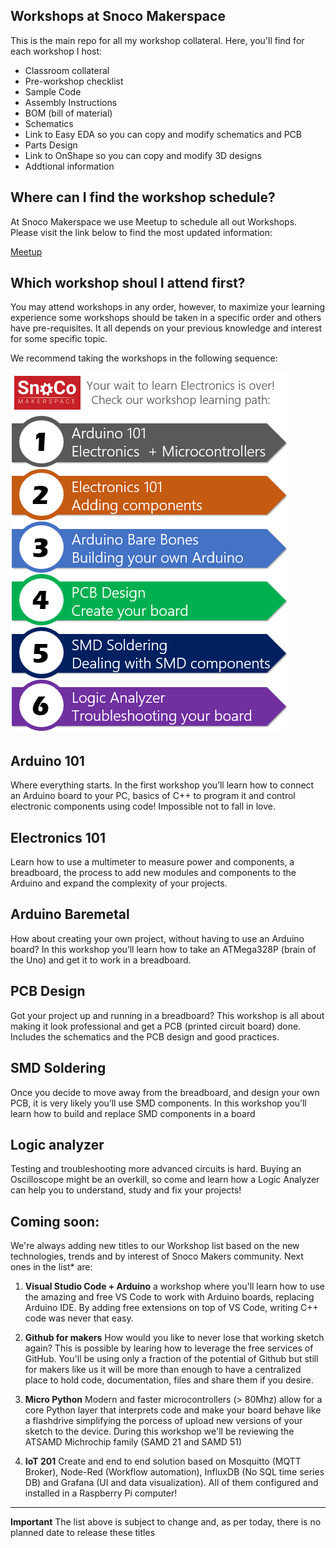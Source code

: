 ## Workshops at Snoco Makerspace

This is the main repo for all my workshop collateral. Here, you'll find for each workshop I host: 

- Classroom collateral
- Pre-workshop checklist
- Sample Code
- Assembly Instructions
- BOM (bill of material)
- Schematics
- Link to Easy EDA so you can copy and modify schematics and PCB
- Parts Design
- Link to OnShape so you can copy and modify 3D designs
- Addtional information

## Where can I find the workshop schedule?

At Snoco Makerspace we use Meetup to schedule all out Workshops. Please visit the link below to find the most updated information:

[Meetup](https://www.meetup.com/SnoCo-Makers/events/)

## Which workshop shoul I attend first?

You may attend workshops in any order, however, to maximize your learning experience some workshops should be taken in a specific order and others have pre-requisites. It all depends on your previous knowledge and interest for some specific topic. 

We recommend taking the workshops in the following sequence:

 ![Learning Path](Images/path.png)

## Arduino 101

Where everything starts. In the first workshop you’ll learn how to connect an Arduino board to your PC, basics of C++ to program it and control electronic components using code! Impossible not to fall in love. 

## Electronics 101

Learn how to use a multimeter to measure power and components, a breadboard, the process to add new modules and components to the Arduino and expand the complexity of your projects. 

## Arduino Baremetal

How about creating your own project, without having to use an Arduino board? In this workshop you’ll learn how to take an ATMega328P (brain of the Uno) and get it to work in a breadboard. 

## PCB Design

Got your project up and running in a breadboard? This workshop is all about making it look professional and get a PCB (printed circuit board) done. Includes the schematics and the PCB design and good practices.

## SMD Soldering

Once you decide to move away from the breadboard, and design your own PCB, it is very likely you’ll use SMD components. In this workshop you’ll learn how to build and replace SMD components in a board

## Logic analyzer

Testing and troubleshooting more advanced circuits is hard. Buying an Oscilloscope might be an overkill, so come and learn how a Logic Analyzer can help you to understand, study and fix your projects!

## Coming soon:

We're always adding new titles to our Workshop list based on the new technologies, trends and by interest of Snoco Makers community. Next ones in the list* are:

1. **Visual Studio Code + Arduino** a workshop where you'll learn how to use the amazing and free VS Code to work with Arduino boards, replacing Arduino IDE. By adding free extensions on top of VS Code, writing C++ code was never that easy.


2. **Github for makers** How would you like to never lose that working sketch again? This is possible by learing how to leverage the free services of GitHub. You'll be using only a fraction of the potential of Github but still for makers like us it will be more than enough to have a centralized place to hold code, documentation, files and share them if you desire.  


3. **Micro Python** Modern and faster microcontrollers (> 80Mhz) allow for a core Python layer that interprets code and make your board behave like a flashdrive simplifying the porcess of upload new versions of your sketch to the device. During this workshop we'll be reviewing the ATSAMD Michrochip family (SAMD 21 and SAMD 51)


4. **IoT 201** Create and end to end solution based on Mosquitto (MQTT Broker), Node-Red (Workflow automation), InfluxDB (No SQL time series DB) and Grafana (UI and data visualization). All of them configured and installed in a Raspberry Pi computer! 

---

**Important** The list above is subject to change and, as per today, there is no planned date to release these titles



